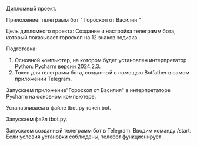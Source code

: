 Дипломный проект.

Приложение: телеграмм бот " Гороскоп от Василия "

Цель дипломного проекта: Создание и настройка телеграмм бота, который показывает гороскоп на 12 знаков зодиака .

Подготовка: 

1. Основной компьютер, на котором будет установлен интерпретатор Python: Pycharm версии 2024.2.3.
2. Токен для телеграмм бота, созданный с помощью Botfather в самом приложении Telegram.

Запускаем приложение"Гороскоп от Василия" в интерпретаторе Pycharm на основном компьютере.

Устанавливаем в файле tbot.py токен bot.

Запускаем файл tbot.py.

Запускаем созданный телеграмм бот в Telegram. Вводим команду /start. Если условия установки соблюдены, телебот функционирует .
